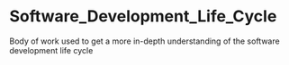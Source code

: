 # Software_Development_Life_Cycle
Body of work used to get a more in-depth understanding of the software development life cycle
